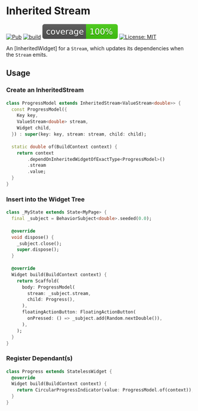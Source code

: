# Inherited Stream

[![Pub](https://img.shields.io/pub/v/inherited_stream.svg)](https://pub.dev/packages/inherited_stream)
[![build](https://github.com/felangel/inherited_stream/workflows/build/badge.svg)](https://github.com/felangel/inherited_stream/actions)
[![coverage](https://raw.githubusercontent.com/felangel/inherited_stream/main/coverage_badge.svg)](https://github.com/felangel/inherited_stream/actions)
[![License: MIT](https://img.shields.io/badge/license-MIT-purple.svg)](https://opensource.org/licenses/MIT)

An [InheritedWidget] for a `Stream`, which updates its dependencies when the `Stream` emits.

## Usage

### Create an InheritedStream

```dart
class ProgressModel extends InheritedStream<ValueStream<double>> {
  const ProgressModel({
    Key key,
    ValueStream<double> stream,
    Widget child,
  }) : super(key: key, stream: stream, child: child);

  static double of(BuildContext context) {
    return context
        .dependOnInheritedWidgetOfExactType<ProgressModel>()
        .stream
        .value;
  }
}
```

### Insert into the Widget Tree

```dart
class _MyState extends State<MyPage> {
  final _subject = BehaviorSubject<double>.seeded(0.0);

  @override
  void dispose() {
    _subject.close();
    super.dispose();
  }

  @override
  Widget build(BuildContext context) {
    return Scaffold(
      body: ProgressModel(
        stream: _subject.stream,
        child: Progress(),
      ),
      floatingActionButton: FloatingActionButton(
        onPressed: () => _subject.add(Random.nextDouble()),
      ),
    );
  }
}
```

### Register Dependant(s)

```dart
class Progress extends StatelessWidget {
  @override
  Widget build(BuildContext context) {
    return CircularProgressIndicator(value: ProgressModel.of(context));
  }
}
```
